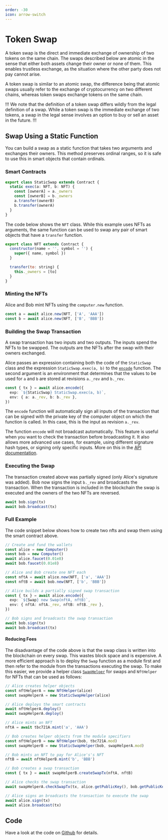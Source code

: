 ```yaml
---
order: -30
icon: arrow-switch
---
```


# Token Swap

A token swap is the direct and immediate exchange of ownership of two tokens on the same chain. The swaps described below are atomic in the sense that either both assets change their owner or none of them. This enables trustless exchange, as the situation where the other party does not pay cannot arise.

A token swap is similar to an atomic swap, the difference being that atomic swaps usually refer to the exchange of cryptocurrency on two different chains, whereas token swaps exchange tokens on the same chain.

!!!
We note that the definition of a token swap differs wildly from the legal definition of a swap. While a token swap is the immediate exchange of two tokens, a swap in the legal sense involves an option to buy or sell an asset in the future.
!!!

## Swap Using a Static Function

You can build a swap as a static function that takes two arguments and exchanges their owners. This method preserves ordinal ranges, so it is safe to use this in smart objects that contain ordinals.

### Smart Contracts

```ts
export class StaticSwap extends Contract {
  static exec(a: NFT, b: NFT) {
    const [ownerA] = a._owners
    const [ownerB] = b._owners
    a.transfer(ownerB)
    b.transfer(ownerA)
  }
}
```

The code below shows the `NFT` class. While this example uses NFTs as arguments, the same function can be used to swap any pair of smart objects that have a `transfer` function.

```javascript
export class NFT extends Contract {
  constructor(name = '', symbol = '') {
    super({ name, symbol })
  }

  transfer(to: string) {
    this._owners = [to]
  }
}
```

### Minting the NFTs

Alice and Bob mint NFTs using the `computer.new` function.

```ts
const a = await alice.new(NFT, ['A', 'AAA'])
const b = await alice.new(NFT, ['B', 'BBB'])
```

### Building the Swap Transaction

A swap transaction has two inputs and two outputs. The inputs spend the NFTs to be swapped. The outputs are the NFTs after the swap with their owners exchanged.

Alice passes an expression containing both the code of the `StaticSwap` class and the expression `StaticSwap.exec(a, b)` to the [`encode`](../lib/encode.md) function. The second argument is an environment that determines that the values to be used for `a` and `b` are stored at revisions `a._rev` and `b._rev`.

```ts
const { tx } = await alice.encode({
  exp: `${StaticSwap} StaticSwap.exec(a, b)`,
  env: { a: a._rev, b: b._rev },
})
```

The `encode` function will automatically sign all inputs of the transaction that can be signed with the private key of the computer object on which the function is called. In this case, this is the input as revision `a._rev`.

The function `encode` will not broadcast automatically. This feature is useful when you want to check the transaction before broadcasting it. It also allows more advanced use cases, for example, using different signature hash types, or signing only specific inputs. More on this in the [API documentation](../lib/encode.md).

### Executing the Swap

The transaction created above was partially signed (only Alice's signature was added). Bob now signs the input `b._rev` and broadcasts the transaction. When the transaction is included in the blockchain the swap is executed and the owners of the two NFTs are reversed.

```ts
await bob.sign(tx)
await bob.broadcast(tx)
```

### Full Example

The code snippet below shows how to create two nfts and swap them using the smart contract above.

```ts
// Create and fund the wallets
const alice = new Computer()
const bob = new Computer()
await alice.faucet(0.01e8)
await bob.faucet(0.01e8)

// Alice and Bob create one NFT each
const nftA = await alice.new(NFT, ['a', 'AAA'])
const nftB = await bob.new(NFT, ['b', 'BBB'])

// Alice builds a partially signed swap transaction
const { tx } = await alice.encode({
  exp: `${Swap} new Swap(nftA, nftB)`,
  env: { nftA: nftA._rev, nftB: nftB._rev },
})

// Bob signs and broadcasts the swap transaction
await bob.sign(tx)
await bob.broadcast(tx)
```

#### Reducing Fees

The disadvantage of the code above is that the swap class is written into the blockchain on every swap. This wastes block space and is expensive. A more efficient approach is to deploy the `Swap` function as a module first and then refer to the module from the transactions executing the swap. To make this easier, we provide a helper class [`SwapHelper`](https://github.com/bitcoin-computer/monorepo/blob/main/packages/swap/src/swap.ts) for swaps and `NftHelper` for NFTs that can be used as follows:

```ts
// Alice creates helper objects
const nftHelperA = new NftHelper(alice)
const swapHelperA = new StaticSwapHelper(alice)

// Alice deploys the smart contracts
await nftHelperA.deploy()
await swapHelperA.deploy()

// Alice mints an NFT
nftA = await tbc721A.mint('a', 'AAA')

// Bob creates helper objects from the module specifiers
const nftHelperB = new NftHelper(bob, tbc721A.mod)
const swapHelperB = new StaticSwapHelper(bob, swapHelperA.mod)

// Bob mints an NFT to pay for Alice's's NFT
nftB = await nftHelperB.mint('b', 'BBB')

// Bob creates a swap transaction
const { tx } = await swapHelperB.createSwapTx(nftA, nftB)

// Alice checks the swap transaction
await swapHelperA.checkSwapTx(tx, alice.getPublicKey(), bob.getPublicKey())

// Alice signs an broadcasts the transaction to execute the swap
await alice.sign(tx)
await alice.broadcast(tx)
```

## Code

Have a look at the code on [Github](https://github.com/bitcoin-computer/monorepo/tree/main/packages/swap#readme) for details.
